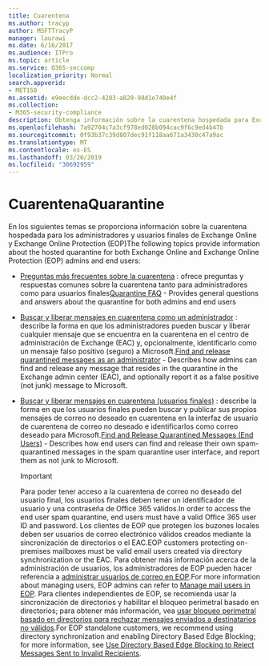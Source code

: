 ```yaml
---
title: Cuarentena
ms.author: tracyp
author: MSFTTracyP
manager: laurawi
ms.date: 6/16/2017
ms.audience: ITPro
ms.topic: article
ms.service: O365-seccomp
localization_priority: Normal
search.appverid:
- MET150
ms.assetid: e9eecdde-dcc2-4283-a820-98d1e740e4f
ms.collection:
- M365-security-compliance
description: Obtenga información sobre la cuarentena hospedada para Exchange Online y Exchange Online Protection.
ms.openlocfilehash: 7a92704c7a3cf978ed028b094cac9f6c9ed4b47b
ms.sourcegitcommit: 0f93b37c39d807dec91f118aa671a3430c47a9ac
ms.translationtype: MT
ms.contentlocale: es-ES
ms.lasthandoff: 03/20/2019
ms.locfileid: "30692959"
---
```

# <a name="quarantine"></a><span data-ttu-id="81eba-103">Cuarentena</span><span class="sxs-lookup"><span data-stu-id="81eba-103">Quarantine</span></span>

<span data-ttu-id="81eba-104">En los siguientes temas se proporciona información sobre la cuarentena hospedada para los administradores y usuarios finales de Exchange Online y Exchange Online Protection (EOP)</span><span class="sxs-lookup"><span data-stu-id="81eba-104">The following topics provide information about the hosted quarantine for both Exchange Online and Exchange Online Protection (EOP) admins and end users:</span></span>
  
- <span data-ttu-id="81eba-105">[Preguntas más frecuentes sobre la cuarentena](quarantine-faq.md) : ofrece preguntas y respuestas comunes sobre la cuarentena tanto para administradores como para usuarios finales</span><span class="sxs-lookup"><span data-stu-id="81eba-105">[Quarantine FAQ](quarantine-faq.md) - Provides general questions and answers about the quarantine for both admins and end users</span></span> 
    
- <span data-ttu-id="81eba-106">[Buscar y liberar mensajes en cuarentena como un administrador](find-and-release-quarantined-messages-as-an-administrator.md) : describe la forma en que los administradores pueden buscar y liberar cualquier mensaje que se encuentra en la cuarentena en el centro de administración de Exchange (EAC) y, opcionalmente, identificarlo como un mensaje falso positivo (seguro) a Microsoft.</span><span class="sxs-lookup"><span data-stu-id="81eba-106">[Find and release quarantined messages as an administrator](find-and-release-quarantined-messages-as-an-administrator.md) - Describes how admins can find and release any message that resides in the quarantine in the Exchange admin center (EAC), and optionally report it as a false positive (not junk) message to Microsoft.</span></span> 
    
- <span data-ttu-id="81eba-107">[Buscar y liberar mensajes en cuarentena (usuarios finales)](http://technet.microsoft.com/library/e439b560-827a-4807-abd3-6b861c1ff786.aspx) : describe la forma en que los usuarios finales pueden buscar y publicar sus propios mensajes de correo no deseado en cuarentena en la interfaz de usuario de cuarentena de correo no deseado e identificarlos como correo deseado para Microsoft.</span><span class="sxs-lookup"><span data-stu-id="81eba-107">[Find and Release Quarantined Messages (End Users)](http://technet.microsoft.com/library/e439b560-827a-4807-abd3-6b861c1ff786.aspx) - Describes how end users can find and release their own spam-quarantined messages in the spam quarantine user interface, and report them as not junk to Microsoft.</span></span> 
    
    > [!IMPORTANT]
    > <span data-ttu-id="81eba-108">Para poder tener acceso a la cuarentena de correo no deseado del usuario final, los usuarios finales deben tener un identificador de usuario y una contraseña de Office 365 válidos.</span><span class="sxs-lookup"><span data-stu-id="81eba-108">In order to access the end user spam quarantine, end users must have a valid Office 365 user ID and password.</span></span> <span data-ttu-id="81eba-109">Los clientes de EOP que protegen los buzones locales deben ser usuarios de correo electrónico válidos creados mediante la sincronización de directorios o el EAC.</span><span class="sxs-lookup"><span data-stu-id="81eba-109">EOP customers protecting on-premises mailboxes must be valid email users created via directory synchronization or the EAC.</span></span> <span data-ttu-id="81eba-110">Para obtener más información acerca de la administración de usuarios, los administradores de EOP pueden hacer referencia a [administrar usuarios de correo en EOP](eop/manage-mail-users-in-eop.md).</span><span class="sxs-lookup"><span data-stu-id="81eba-110">For more information about managing users, EOP admins can refer to [Manage mail users in EOP](eop/manage-mail-users-in-eop.md).</span></span> <span data-ttu-id="81eba-111">Para clientes independientes de EOP, se recomienda usar la sincronización de directorios y habilitar el bloqueo perimetral basado en directorios; para obtener más información, vea [usar bloqueo perimetral basado en directorios para rechazar mensajes enviados a destinatarios no válidos](http://technet.microsoft.com/library/ca7b7416-92ed-40ad-abdb-695be46ea2e4.aspx).</span><span class="sxs-lookup"><span data-stu-id="81eba-111">For EOP standalone customers, we recommend using directory synchronization and enabling Directory Based Edge Blocking; for more information, see [Use Directory Based Edge Blocking to Reject Messages Sent to Invalid Recipients](http://technet.microsoft.com/library/ca7b7416-92ed-40ad-abdb-695be46ea2e4.aspx).</span></span> 
  
    


